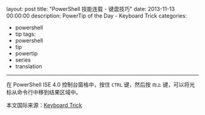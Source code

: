 ﻿layout: post
title: "PowerShell 技能连载 - 键盘技巧"
date: 2013-11-13 00:00:00
description: PowerTip of the Day - Keyboard Trick
categories:
- powershell
- tip
tags:
- powershell
- tip
- powertip
- series
- translation
---
在 PowerShell ISE 4.0 控制台窗格中，按住 `CTRL` 键，然后按 `向上` 键，可以将光标从命令行中移到结果区域中。
<!--more-->
本文国际来源：[Keyboard Trick](http://powershell.com/cs/blogs/tips/archive/2013/11/13/keyboard-trick.aspx)
